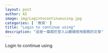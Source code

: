 ```yaml
---
layout: post
author: AI
image: img/Logintocontinueusing.jpg
categories: [ '教育' ]
title: "Login to continue using"
description: "這是一篇關於登入以繼續使用服務的文章"
---
```

Login to continue using